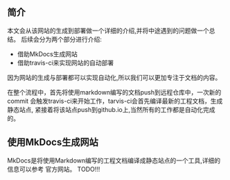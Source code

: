 ## 简介

本文会从该网站的生成到部署做一个详细的介绍,并将中途遇到的问题做一个总结。
后续会分为两个部分进行介绍:
* 借助MkDocs生成网站
* 借助travis-ci来实现网站的自动部署
  
因为网站的生成与部署都可以实现自动化,所以我们可以更加专注于文档的内容。

在整个流程中，首先将使用markdown编写的文档push到远程仓库中，一次新的commit
会触发travis-ci来开始工作，tarvis-ci会首先编译最新的工程文档，生成静态站点,
紧接着将该站点push到github.io上,当然所有的工作都是自动化完成的。

## 使用MkDocs生成网站

MkDocs是将使用Markdown编写的工程文档编译成静态站点的一个工具,详细的信息可以参考
官方网站。
TODO!!!



